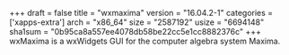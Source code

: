+++
draft = false
title = "wxmaxima"
version = "16.04.2-1"
categories = ['xapps-extra']
arch = "x86_64"
size = "2587192"
usize = "6694148"
sha1sum = "0b95ca8a557ee4078db58be22cc5e1cc8882376c"
+++
wxMaxima is a wxWidgets GUI for the computer algebra system Maxima.
